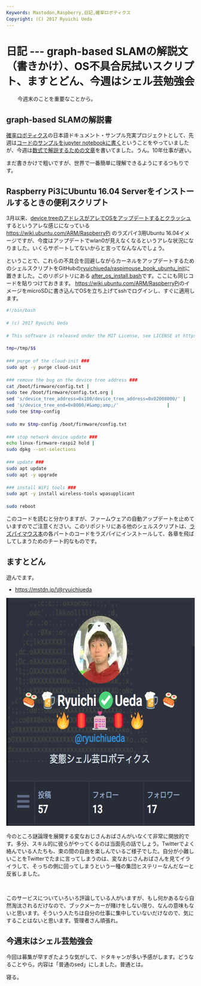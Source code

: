 ```yaml
---
Keywords: Mastodon,Raspberry,日記,確率ロボティクス
Copyright: (C) 2017 Ryuichi Ueda
---
```


# 日記 --- graph-based SLAMの解説文（書きかけ）、OS不具合尻拭いスクリプト、ますとどん、今週はシェル芸勉強会
<p style="padding-left: 30px;">今週末のことを重要なことから。</p>

<h2>graph-based SLAMの解説書</h2>
<a href="http://amzn.to/2nRJyXl">確率ロボティクス</a>の日本語ドキュメント・サンプル充実プロジェクトとして、先週は<a href="https://blog.ueda.asia/?p=9479">コードのサンプルをjupyter notebookに書く</a>ということをやっていましたが、今週は<a href="https://github.com/ryuichiueda/commentary_on_graph-based_slam">数式で解説するための文章</a>を書いてました。うん。10年仕事が遅い。

まだ書きかけで粗いですが、世界で一番簡単に理解できるようにするつもりです。
<h2>Raspberry Pi3にUbuntu 16.04 Serverをインストールするときの便利スクリプト</h2>
3月以来、<a href="https://bugs.launchpad.net/ubuntu/+source/linux-raspi2/+bug/1652270">device treeのアドレスがアレでOSをアップデートするとクラッシュ</a>するというアレな感じになっている <a href="https://wiki.ubuntu.com/ARM/RaspberryPi">https://wiki.ubuntu.com/ARM/RaspberryPi</a> のラズパイ3用Ubuntu 16.04イメージですが、今度はアップデートでwlan0が見えなくなるというアレな状況になりました。いくらサポートしてないからと言ってなんなんでしょう。

ということで、これらの不具合を回避しながらカーネルをアップデートするためのシェルスクリプトをGitHubの<a href="https://github.com/ryuichiueda/raspimouse_book_ubuntu_init">ryuichiueda/raspimouse_book_ubuntu_init</a>に置きました。このリポジトリにある <a href="https://github.com/ryuichiueda/raspimouse_book_ubuntu_init/blob/master/after_os_install.bash">after_os_install.bash</a>です。ここにも同じコードを貼りつけておきます。 <a href="https://wiki.ubuntu.com/ARM/RaspberryPi">https://wiki.ubuntu.com/ARM/RaspberryPi</a>のイメージをmicroSDに書き込んでOSを立ち上げてsshでログインし、すぐに適用します。

```bash
#!/bin/bash

# (c) 2017 Ryuichi Ueda

# This software is released under the MIT License, see LICENSE at https://github.com/ryuichiueda/raspimouse_book_ubuntu_init.

tmp=/tmp/$$

### purge of the cloud-init ###
sudo apt -y purge cloud-init

### remove the bug on the device tree address ###
cat /boot/firmware/config.txt |
sudo tee /boot/firmware/config.txt.org |
sed 's/device_tree_address=0x100/device_tree_address=0x02008000/' |
sed 's/device_tree_end=0x8000/#&amp;amp;/'					|
sudo tee $tmp-config 

sudo mv $tmp-config /boot/firmware/config.txt

### stop network device update ###
echo linux-firmware-raspi2 hold |
sudo dpkg --set-selections

### update ###
sudo apt update
sudo apt -y upgrade

### install WiFi tools ###
sudo apt -y install wireless-tools wpasupplicant

sudo reboot
```

このコードを読むと分かりますが、ファームウェアの自動アップデートを止めていますのでご注意ください。このリポジトリにある他のシェルスクリプトは、<a href="http://amzn.to/2oDns9H">ラズパイマウス本</a>の各パートのコードをラズパイにインストールして、各章を飛ばしてしまうためのチート的なものです。
<h2>ますとどん</h2>
遊んでます。
<ul>
 	<li><a href="https://mstdn.jp/\@ryuichiueda">https://mstdn.jp/\@ryuichiueda</a></li>
</ul>
<a href="136aed74fd1009042bd6d998ede2e07a.png"><img class="aligncenter size-full wp-image-9561" src="136aed74fd1009042bd6d998ede2e07a.png" alt="" width="630" height="608" /></a>

今のところ謎論理を展開する変なおじさんおばさんがいなくて非常に開放的です。多分、スキル的に彼らがやってくるのは当面先の話でしょう。Twitterでよく絡んでいる人たちも、束の間の自由を楽しんでいるご様子でした。自分が小難しいことをTwitterでたまに言ってしまうのは、変なおじさんおばさんを見てイライラして、そっちの側に回ってしまうという一種の集団ヒステリーなんだなーと反省しました。

&nbsp;

このサービスについていろいろ評論している人がいますが、もし何かあるなら自然淘汰されるだけなので、ブックメーカーが賭けをしない限り、なんの意味もないと思います。そういう人たちは自分の仕事に集中していないだけなので、気にすることはないと思います。管理者さん頑張れ。
<h2>今週末はシェル芸勉強会</h2>
今回は募集が早すぎたような気がして、ドタキャンが多い予感がします。どうなることやら。内容は「普通のsed」にしました。普通とは。

寝る。
